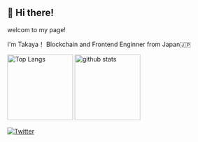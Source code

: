 <h2>👋 Hi there!</h2>
<p>welcom to my page!</p>
<p>I'm Takaya！ Blockchain and Frontend Enginner from Japan🇯🇵</p>

<!---
takaya-okamoto/takaya-okamoto is a ✨ special ✨ repository because its `README.md` (this file) appears on your GitHub profile.
You can click the Preview link to take a look at your changes.
--->

 <p align="left"> 
  <img alt="Top Langs" height="150px" src="https://github-readme-stats.vercel.app/api/top-langs/?username=takaya-okamoto&layout=compact&show_icons=true&bg_color=00000000" />
  <img alt="github stats" height="150px" src="https://github-readme-stats.vercel.app/api?username=takaya-okamoto&bg_color=00000000&show_icons=ture" />
</p>

[![Twitter](https://img.shields.io/badge/-Twitter-%231DA1F2.svg?&style=flat-square&logo=twitter&logoColor=white)](https://twitter.com/taka_yolo)

